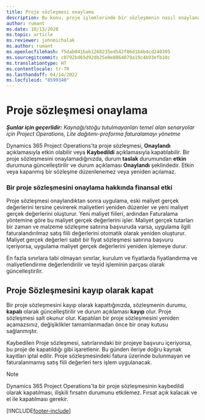 ```yaml
---
title: Proje sözleşmesi onaylama
description: Bu konu, proje işlemlerinde bir sözleşmenin nasıl onaylanacağı hakkında bilgi verir.
author: rumant
ms.date: 10/13/2020
ms.topic: article
ms.reviewer: johnmichalak
ms.author: rumant
ms.openlocfilehash: f5dab041bab1268235ed542f06d1b4b4cd240305
ms.sourcegitcommit: c0792bd65d92db25e0e8864879a19c4b93efb10c
ms.translationtype: HT
ms.contentlocale: tr-TR
ms.lasthandoff: 04/14/2022
ms.locfileid: "8599340"
---
```

# <a name="confirm-a-project-contract"></a>Proje sözleşmesi onaylama

_**Şunlar için geçerlidir:** Kaynağı/stoğu tutulmayanları temel alan senaryolar için Project Operations, Lite dağıtımı-proforma faturalamayı yönetme_

Dynamics 365 Project Operations'ta proje sözleşmesi, **Onaylandı** açıklamasıyla etkin olabilir veya **Kaybedildi** açıklamasıyla kapatılabilir. Bir proje sözleşmesini onaylamadığınızda, durum **taslak** durumundan **etkin** durumuna güncelleştirilir ve durum açıklaması **Onaylandı** şeklindedir. Etkin veya kapanmış bir sözleşme düzenlenemez veya yeniden açılamaz. 

### <a name="financial-impact-of-confirming-a-project-contract"></a>Bir proje sözleşmesini onaylama hakkında finansal etki

Proje sözleşmesi onaylandıktan sonra uygulama, eski maliyet gerçek değerlerini tersine çevirerek maliyetleri yeniden düzenler ve yeni maliyet gerçek değerlerini oluşturur. Yeni maliyet fiileri, ardından Faturalama yöntemine göre bu maliyet gerçek değerlerini işler. Maliyet gerçek tutarları bir zaman ve malzeme sözleşme satırına başvuruda varsa, uygulama ilgili faturalandırılmaz satış fiili değerlerini otomatik olarak yeniden oluşturur. Maliyet gerçek değerleri sabit bir fiyat sözleşmesi satırına başvuru içeriyorsa, uygulama maliyet gerçek değerlerini yeniden işlemeye durur.

En fazla sınırlara tabi olmayan sınırlar, kurulum ve fiyatlarda fiyatlandırma ve maliyetlendirme değerlendirilir ve teyid işleminin parçası olarak güncelleştirilir.

## <a name="close-a-project-contract-as-lost"></a>Proje Sözleşmesini kayıp olarak kapat

Bir proje sözleşmesini kayıp olarak kapattığınızda, sözleşmenin durumu, **kapalı** olarak güncelleştirilir ve durum açıklaması **kayıp** olur. Proje sözleşmesi salt okunur olur. Kapatılan bir proje sözleşmesini yeniden açamazsınız, değişiklikler tamamlanmadan önce bir onay kutusu sağlanmıştır.

Kaybedilen Proje sözleşmesi, satırlarındaki bir projeye başvuru içeriyorsa, bu proje de kapatıldığı gibi işaretlenir. Bu günden ileriye doğru kaynak kayıtları iptal edilir. Proje sözleşmesindeki fatura üzerinde bulunmayan ve faturalanmamış satış fiili değerleri ters işlem uygulanacak.

> [!NOTE]
> Dynamics 365 Project Operations'ta bir proje sözleşmesinin kaybedildi olarak kapatılması, ilişkili fırsatın durumunu etkilemez. Fırsat açık kalacak ve el ile kapatılması gerekir.


[!INCLUDE[footer-include](../../includes/footer-banner.md)]